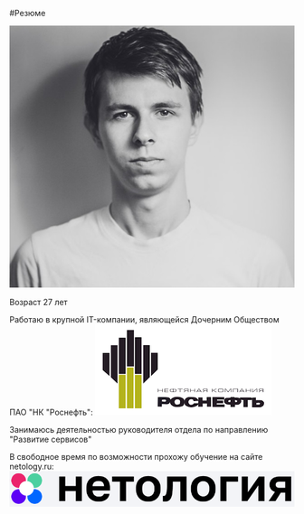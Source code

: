 #Резюме

![ФОТО](img/Tsi7gasi7Sc.jpg)

Возраст 27 лет

Работаю в крупной IT-компании, являющейся Дочерним Обществом ПАО "НК "Роснефть": ![Логотип Роснефть](img/images.png)

Занимаюсь деятельностью руководителя отдела по направлению "Развитие сервисов"

В свободное время по возможности прохожу обучение на сайте netology.ru:![Логотип Нетологии](img/exkn8ppz.png)
